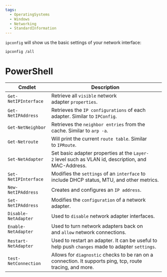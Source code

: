 ```yaml
---
tags:
  - OperatingSystems
  - Windows
  - Networking
  - StandardInformation
---
```


`ipconfig` will show us the basic settings of your network interface:

```powershell-session
ipconfig /all 
```

# PowerShell

| **Cmdlet**           | **Description**                                                                                           |
| -------------------- | --------------------------------------------------------------------------------------------------------- |
| `Get-NetIPInterface` | Retrieve all `visible` network adapter `properties`.                                                      |
| `Get-NetIPAddress`   | Retrieves the `IP configurations` of each adapter. Similar to `IPConfig`.                                 |
| `Get-NetNeighbor`    | Retrieves the `neighbor entries` from the cache. Similar to `arp -a`.                                     |
| `Get-Netroute`       | Will print the current `route table`. Similar to `IPRoute`.                                               |
| `Set-NetAdapter`     | Set basic adapter properties at the `Layer-2` level such as VLAN id, description, and MAC-Address.        |
| `Set-NetIPInterface` | Modifies the `settings` of an `interface` to include DHCP status, MTU, and other metrics.                 |
| `New-NetIPAddress`   | Creates and configures an `IP address`.                                                                   |
| `Set-NetIPAddress`   | Modifies the `configuration` of a network adapter.                                                        |
| `Disable-NetAdapter` | Used to `disable` network adapter interfaces.                                                             |
| `Enable-NetAdapter`  | Used to turn network adapters back on and `allow` network connections.                                    |
| `Restart-NetAdapter` | Used to restart an adapter. It can be useful to help push `changes` made to adapter `settings`.           |
| `test-NetConnection` | Allows for `diagnostic` checks to be ran on a connection. It supports ping, tcp, route tracing, and more. |
